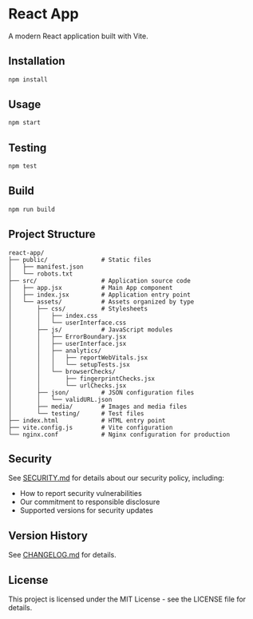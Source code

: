 # React App

A modern React application built with Vite.

## Installation

```bash
npm install
```

## Usage

```bash
npm start
```

## Testing

```bash
npm test
```

## Build

```bash
npm run build
```

## Project Structure

```
react-app/
├── public/               # Static files
│   ├── manifest.json
│   └── robots.txt
├── src/                  # Application source code
│   ├── app.jsx           # Main App component
│   ├── index.jsx         # Application entry point
│   └── assets/           # Assets organized by type
│       ├── css/          # Stylesheets
│       │   ├── index.css
│       │   └── userInterface.css
│       ├── js/           # JavaScript modules
│       │   ├── ErrorBoundary.jsx
│       │   ├── userInterface.jsx
│       │   ├── analytics/
│       │   │   ├── reportWebVitals.jsx
│       │   │   └── setupTests.jsx
│       │   └── browserChecks/
│       │       ├── fingerprintChecks.jsx
│       │       └── urlChecks.jsx
│       ├── json/         # JSON configuration files
│       │   └── validURL.json
│       ├── media/        # Images and media files
│       └── testing/      # Test files
├── index.html            # HTML entry point
├── vite.config.js        # Vite configuration
└── nginx.conf            # Nginx configuration for production
```

## Security

See [SECURITY.md](SECURITY.md) for details about our security policy, including:
- How to report security vulnerabilities
- Our commitment to responsible disclosure
- Supported versions for security updates

## Version History

See [CHANGELOG.md](CHANGELOG.md) for details.

## License

This project is licensed under the MIT License - see the LICENSE file for details.